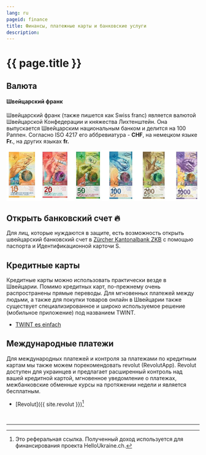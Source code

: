 ```yaml
---
lang: ru
pageid: finance
title: Финансы, платежные карты и банковские услуги
description:
---
```

# {{ page.title }}

## Валюта
#### Швейцарский франк
Швейцарский франк (также пишется как Swiss franc) является валютой Швейцарской Конфедерации и княжества Лихтенштейн. Она выпускается Швейцарским национальным банком и делится на 100 Раппен. Согласно ISO 4217 его аббревиатура - **CHF**, на немецком языке **Fr.**, на других языках **fr.**

![Banknoten der Schweiz](/assets/img/banknoten.jpg)


## Открыть банковский счет :fire:
Для лиц, которые нуждаются в защите, есть возможность открыть швейцарский банковский счет в [Zürcher Kantonalbank ZKB](https://www.zkb.ch/de/hilfe/sc/wie-koennen-schutzbeduerftige-aus-der-ukraine-ein-konto-bei-der-.html) с помощью паспорта и Идентификационной карточи S.


## Кредитные карты
Кредитные карты можно использовать практически везде в Швейцарии.
Помимо кредитных карт, по-прежнему очень распространены прямые переводы.
Для мгновенных платежей между людьми, а также для покупки товаров онлайн в Швейцарии также существует специализированное и широко используемое решение (мобильное приложение) под названием TWINT.
- [TWINT es einfach](https://www.twint.ch/?lang=de)


## Международные платежи
Для международных платежей и контроля за платежами по кредитным картам мы также можем порекомендовать revolut (RevolutApp).
Revolut доступен для украинцев и предлагает расширенный контроль над вашей кредитной картой, мгновенное уведомление о платежах, межбанковские обменные курсы на протяжении недели и является бесплатным.

- [Revolut]({{ site.revolut }})[^referal]


<br/>

---
[^referal]: Это реферальная ссылка. Полученный доход используется для финансирования проекта HelloUkraine.ch.
